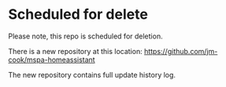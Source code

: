 # Scheduled for delete
Please note, this repo is scheduled for deletion.

There is a new repository at this location: https://github.com/jm-cook/mspa-homeassistant

The new repository contains full update history log.

